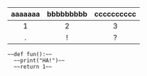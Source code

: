 |aaaaaaa|bbbbbbbbb|cccccccccc|
|:---:|:---:|:---:|
|1|2|3|
|.|!|?|
```
~~def fun():~~
  ~~print("HA!")~~
  ~~return 1~~
```
